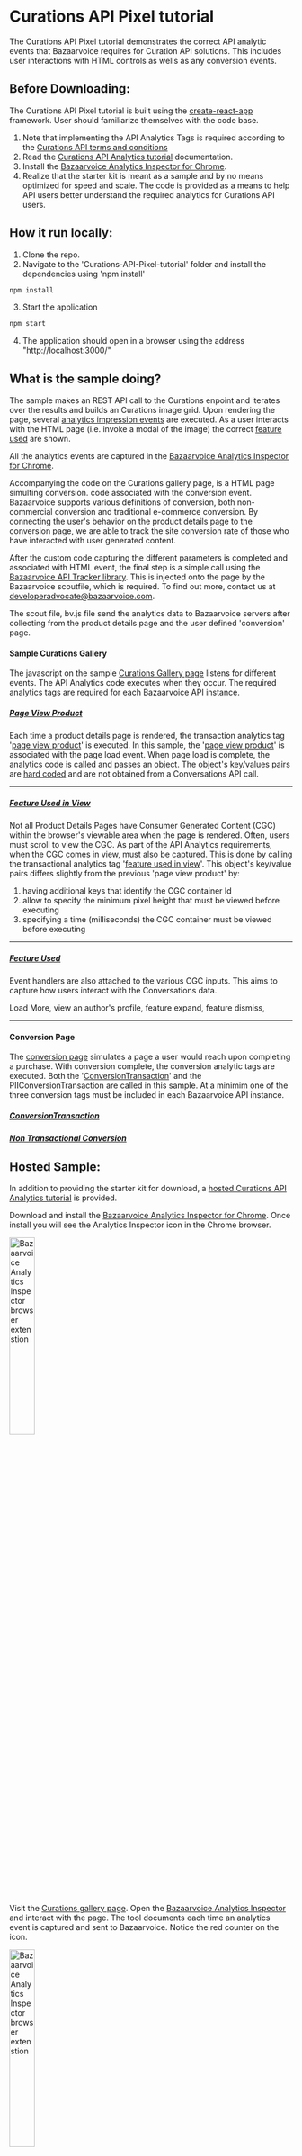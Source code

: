 Curations API Pixel tutorial
================

The Curations API Pixel tutorial demonstrates the correct API analytic events that Bazaarvoice requires for Curation API solutions. This includes user interactions with HTML controls as wells as any conversion events.   

Before Downloading:
-------------

The Curations API Pixel tutorial is built using the [create-react-app](https://github.com/facebookincubator/create-react-app) framework. User should familiarize themselves with the code base.  

1. Note that implementing the API Analytics Tags is required according to the [Curations API terms and conditions]()
2. Read the [Curations API Analytics tutorial](https://developer.bazaarvoice.com/curations-api/bv-pixel) documentation.
3. Install the [Bazaarvoice Analytics Inspector for Chrome](https://chrome.google.com/webstore/detail/bazaarvoice-analytics-ins/olmofcadoappjkcnnhomdlnpmpbleekd).
4. Realize that the starter kit is meant as a sample and by no means optimized for speed and scale. The code is provided as a means to help API users better understand the required analytics for Curations API users.

How it run locally:
-------------------

1. Clone the repo. 
2. Navigate to the 'Curations-API-Pixel-tutorial' folder and install the dependencies using 'npm install'
```sh
npm install
```
3. Start the application
```sh
npm start
```
4. The application should open in a browser using the address "http://localhost:3000/"

What is the sample doing?
-------------------------
The sample makes an REST API call to the Curations enpoint and iterates over the results and builds an Curations image grid.  Upon rendering the page, several [analytics impression events](https://developer.bazaarvoice.com/curations-api/bv-pixel/product-display-page-overview/passive-analytic-events#trackimpression()) are executed. As a user interacts with the HTML page (i.e. invoke a modal of the image) the correct [feature used](https://developer.bazaarvoice.com/curations-api/bv-pixel/product-display-page-overview/featured-used-events) are shown. 

All the analytics events are captured in the [Bazaarvoice Analytics Inspector for Chrome](https://chrome.google.com/webstore/detail/bazaarvoice-analytics-ins/olmofcadoappjkcnnhomdlnpmpbleekd).

Accompanying the code on the Curations gallery page, is a HTML page simulting conversion. code associated with the conversion event. Bazaarvoice supports various definitions of conversion, both  non-commercial conversion and traditional e-commerce conversion.  By connecting the user's behavior on the product details page to the conversion page, we are able to track the site conversion rate of those who have interacted with user generated content.

After the custom code capturing the different parameters is completed and associated with HTML event, the final step is a simple call using the [Bazaarvoice API Tracker library](http://analytics-static.ugc.bazaarvoice.com/prod/static/latest/bv-analytics.js). This is injected onto the page by the Bazaarvoice scoutfile, which is required. To find out more, contact us at developeradvocate@bazaarvoice.com.

The scout file, bv.js file send the analytics data to Bazaarvoice servers after collecting from the product details page and the user defined 'conversion' page.

#### Sample Curations Gallery

The javascript on the sample [Curations Gallery page](http://api-curations-analytics-kit.bazaarvoice.com/) listens for different events. The API Analytics code executes when they occur. The required analytics tags are required for each Bazaarvoice API instance.

##### [Page View Product](https://developer.bazaarvoice.com/apis/conversations/tutorials/analytics#page-view-product)

Each time a product details page is rendered, the transaction analytics tag '[page view product](https://developer.bazaarvoice.com/apis/conversations/tutorials/analytics#page-view-product)' is executed. In this sample, the '[page view product](https://github.com/bazaarvoice/api-analytics/blob/master/js/main.js#L51-L53)' is associated with the page load event.  When page load is complete, the analytics code is called and passes an object. The object's key/values pairs are [hard coded](https://github.com/bazaarvoice/api-analytics/blob/master/js/main.js#L2-L14) and are not obtained from a Conversations API call.

___


##### [Feature Used in View](https://developer.bazaarvoice.com/apis/conversations/tutorials/analytics#feature-used-in-view)

Not all Product Details Pages have Consumer Generated Content (CGC) within the browser's viewable area when the page is rendered.  Often, users must scroll to view the CGC. As part of the API Analytics requirements, when the CGC comes in view, must also be captured. This is done by calling the transactional analytics tag '[feature used in view](https://github.com/bazaarvoice/api-analytics/blob/master/js/main.js#L46)'.  This object's key/value pairs differs slightly from the previous 'page view product' by:
1. having additional keys that identify the CGC container Id
2. allow to specify the minimum pixel height that must be viewed before executing
3. specifying a time (milliseconds) the CGC container must be viewed before executing

___

##### [Feature Used](https://developer.bazaarvoice.com/apis/conversations/tutorials/analytics#feature-used-in-view)

Event handlers are also attached to the various CGC inputs. This aims to capture how users interact with the Conversations data. 

Load More, view an author's profile, feature expand, feature dismiss,


___


#### Conversion Page

The [conversion page](http://api-curations-analytics-kit.bazaarvoice.com/confirmation) simulates a page a user would reach upon completing a purchase. With conversion complete, the conversion analytic tags are executed. Both the '[ConversionTransaction](https://github.com/bazaarvoice/Curations-API-Pixel-tutorial/blob/master/src/analyticsHelper.js#L61)' and the PIIConversionTransaction are called in this sample. At a minimim one of the three conversion tags must be included in each Bazaarvoice API instance.

##### [ConversionTransaction](https://developer.bazaarvoice.com/curations-api/bv-pixel/transaction-conversion-overview/ecommerce-transactions)

##### [Non Transactional Conversion](https://developer.bazaarvoice.com/curations-api/bv-pixel/transaction-conversion-overview/non-commerce-conversions)

Hosted Sample:
---------------
In addition to providing the starter kit for download, a [hosted Curations API Analytics tutorial](http://api-curations-analytics-kit.bazaarvoice.com/) is provided.

Download and install the [Bazaarvoice Analytics Inspector for Chrome](https://chrome.google.com/webstore/detail/bazaarvoice-analytics-ins/olmofcadoappjkcnnhomdlnpmpbleekd).  Once install you will see the Analytics Inspector icon in the Chrome browser.

<img width=30% alt="Bazaarvoice Analytics Inspector browser extenstion" src="https://cloud.githubusercontent.com/assets/2584258/11514761/c7948e42-983f-11e5-8b90-a3f724da7475.jpg">

Visit the [Curations gallery page](http://api-curations-analytics-kit.bazaarvoice.com/). Open the [Bazaarvoice Analytics Inspector](https://chrome.google.com/webstore/detail/bazaarvoice-analytics-ins/olmofcadoappjkcnnhomdlnpmpbleekd) and interact with the page. The tool documents each time an analytics event is captured and sent to Bazaarvoice. Notice the red counter on the icon.

<img width=30% alt="Bazaarvoice Analytics Inspector browser extenstion" src="https://cloud.githubusercontent.com/assets/2584258/11639298/b2339294-9cf1-11e5-8e5a-2cd59183dd44.jpg">

Click and expand the different Curation images. Diffent feature events being populated. Event handlers are attached to several HTML, inputs which in-turn queue the analytics code.

<img width=40% alt="curations gallery, api analytics inspector" src="https://user-images.githubusercontent.com/2584258/31735668-36c55536-b408-11e7-88cb-88fb13a351f5.png">

Also available within the hosted site is a sample [conversion](http://api-curations-analytics-kit.bazaarvoice.com/confirmation) page. Again open the page in a browser with the [Bazaarvoice Analytics Inspector](https://chrome.google.com/webstore/detail/bazaarvoice-analytics-ins/olmofcadoappjkcnnhomdlnpmpbleekd) open. The analytics on this page are executed on page load. There are several options available for defining and capturing conversion events. Conversion is described in detail in the [conversion analytics tags](https://developer.bazaarvoice.com/curations-api/bv-pixel/transaction-conversion-overview) section.

<img width=40% alt="curations conversion page, api analytics inspector" src="https://user-images.githubusercontent.com/2584258/31735713-60de75be-b408-11e7-8627-43904953b2a8.png">

Things to Note
----------------

The sample works in conjunction with the [Bazaarvoice Analytics Inspector](https://chrome.google.com/webstore/detail/bazaarvoice-analytics-ins/olmofcadoappjkcnnhomdlnpmpbleekd) to aid clients in making sure the implementation is complete.

It is required that a Bazaarvoice team member verify the completion of each implementation.
